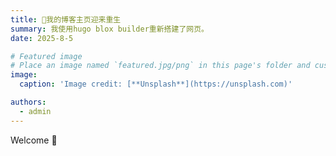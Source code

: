 ```yaml
---
title: 🎉我的博客主页迎来重生
summary: 我使用hugo blox builder重新搭建了网页。
date: 2025-8-5

# Featured image
# Place an image named `featured.jpg/png` in this page's folder and customize its options here.
image:
  caption: 'Image credit: [**Unsplash**](https://unsplash.com)'

authors:
  - admin
---
```


Welcome 👋
